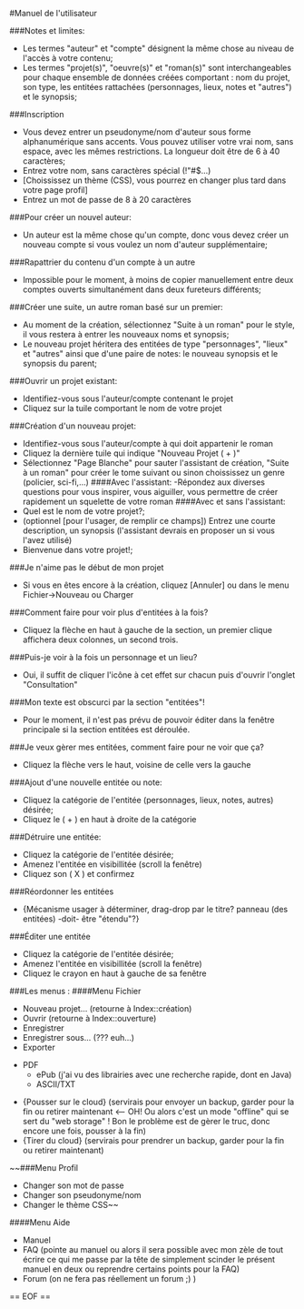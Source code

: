 #Manuel de l'utilisateur

###Notes et limites:
- Les termes "auteur" et "compte" désignent la même chose au niveau de l'accès à votre contenu;
- Les termes "projet(s)", "oeuvre(s)" et "roman(s)" sont interchangeables pour chaque ensemble de données créées comportant : nom du projet, son type, les entitées rattachées (personnages, lieux, notes et "autres") et le synopsis;

###Inscription
- Vous devez entrer un pseudonyme/nom d'auteur sous forme alphanumérique sans accents. Vous pouvez utiliser votre vrai nom, sans espace, avec les mêmes restrictions. La longueur doit être de 6 à 40 caractères;
- Entrez votre nom, sans caractères spécial (!"#$...)
- [Choississez un thème (CSS), vous pourrez en changer plus tard dans votre page profil]
- Entrez un mot de passe de 8 à 20 caractères

###Pour créer un nouvel auteur:
- Un auteur est la même chose qu'un compte, donc vous devez créer un nouveau compte si vous voulez un nom d'auteur supplémentaire;

###Rapattrier du contenu d'un compte à un autre
- Impossible pour le moment, à moins de copier manuellement entre deux comptes ouverts simultanément dans deux fureteurs différents;

###Créer une suite, un autre roman basé sur un premier:
- Au moment de la création, sélectionnez "Suite à un roman" pour le style, il vous restera à entrer les nouveaux noms et synopsis;
- Le nouveau projet héritera des entitées de type "personnages", "lieux" et "autres" ainsi que d'une paire de notes: le nouveau synopsis et le synopsis du parent;

###Ouvrir un projet existant:
- Identifiez-vous sous l'auteur/compte contenant le projet
- Cliquez sur la tuile comportant le nom de votre projet

###Création d'un nouveau projet:
- Identifiez-vous sous l'auteur/compte à qui doit appartenir le roman
- Cliquez la dernière tuile qui indique "Nouveau Projet ( + )"
- Sélectionnez "Page Blanche" pour sauter l'assistant de création, "Suite à un roman" pour créer le tome suivant ou sinon choississez un genre (policier, sci-fi,...)
####Avec l'assistant:
-Répondez aux diverses questions pour vous inspirer, vous aiguiller, vous permettre de créer rapidement un squelette de votre roman
####Avec et sans l'assistant:
- Quel est le nom de votre projet?;
- (optionnel [pour l'usager, de remplir ce champs]) Entrez une courte description, un synopsis (l'assistant devrais en proposer un si vous l'avez utilisé)
- Bienvenue dans votre projet!;

###Je n'aime pas le début de mon projet
- Si vous en êtes encore à la création, cliquez [Annuler] ou dans le menu Fichier->Nouveau ou Charger

###Comment faire pour voir plus d'entitées à la fois?
- Cliquez la flèche en haut à gauche de la section, un premier clique affichera deux colonnes, un second trois.

###Puis-je voir à la fois un personnage et un lieu?
- Oui, il suffit de cliquer l'icône à cet effet sur chacun puis d'ouvrir l'onglet "Consultation"

###Mon texte est obscurci par la section "entitées"!
- Pour le moment, il n'est pas prévu de pouvoir éditer dans la fenêtre principale si la section entitées est déroulée.

###Je veux gèrer mes entitées, comment faire pour ne voir que ça?
- Cliquez la flèche vers le haut, voisine de celle vers la gauche

###Ajout d'une nouvelle entitée ou note:
- Cliquez la catégorie de l'entitée (personnages, lieux, notes, autres) désirée;
- Cliquez le ( + ) en haut à droite de la catégorie

###Détruire une entitée:
- Cliquez la catégorie de l'entitée désirée;
- Amenez l'entitée en visibillitée (scroll la fenêtre)
- Cliquez son ( X ) et confirmez

###Réordonner les entitées
- {Mécanisme usager à déterminer, drag-drop par le titre? panneau (des entitées) -doit- être "étendu"?}

###Éditer une entitée
- Cliquez la catégorie de l'entitée désirée;
- Amenez l'entitée en visibillitée (scroll la fenêtre)
- Cliquez le crayon en haut à gauche de sa fenêtre

###Les menus :
####Menu Fichier
* Nouveau projet... (retourne à Index::création)
* Ouvrir (retourne à Index::ouverture)
* Enregistrer
* Enregistrer sous... (??? euh...)
* Exporter
 - PDF
	- ePub (j'ai vu des librairies avec une recherche rapide, dont en Java)
	- ASCII/TXT
* {Pousser sur le cloud} (servirais pour envoyer un backup, garder pour la fin ou retirer maintenant <-- OH! Ou alors c'est un mode "offline" qui se sert du "web storage" ! Bon le problème est de gèrer le truc, donc encore une fois, pousser à la fin)
* {Tirer du cloud} (servirais pour prendrer un backup, garder pour la fin ou retirer maintenant)

~~###Menu Profil
* Changer son mot de passe
* Changer son pseudonyme/nom
* Changer le thème CSS~~

####Menu Aide
* Manuel
* FAQ (pointe au manuel ou alors il sera possible avec mon zèle de tout écrire ce qui me passe par la tête de simplement scinder le présent manuel en deux ou reprendre certains points pour la FAQ)
* Forum (on ne fera pas réellement un forum ;) )

== EOF ==
